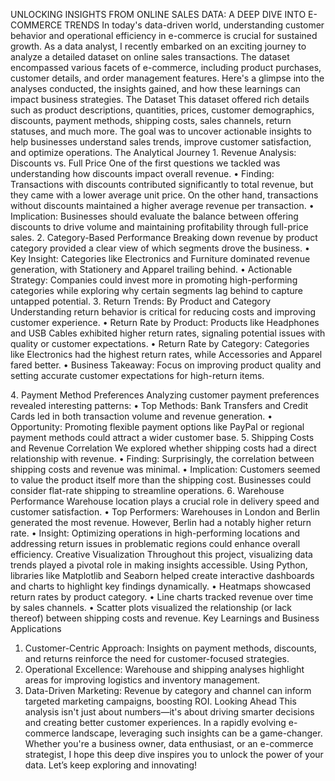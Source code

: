 UNLOCKING INSIGHTS FROM ONLINE SALES DATA: A DEEP DIVE INTO E-COMMERCE TRENDS
In today's data-driven world, understanding customer behavior and operational efficiency in e-commerce is crucial for sustained growth. As a data analyst, I recently embarked on an exciting journey to analyze a detailed dataset on online sales transactions. The dataset encompassed various facets of e-commerce, including product purchases, customer details, and order management features. Here's a glimpse into the analyses conducted, the insights gained, and how these learnings can impact business strategies.
The Dataset
This dataset offered rich details such as product descriptions, quantities, prices, customer demographics, discounts, payment methods, shipping costs, sales channels, return statuses, and much more. The goal was to uncover actionable insights to help businesses understand sales trends, improve customer satisfaction, and optimize operations.
The Analytical Journey
1️. Revenue Analysis: Discounts vs. Full Price
One of the first questions we tackled was understanding how discounts impact overall revenue.
•	Finding: Transactions with discounts contributed significantly to total revenue, but they came with a lower average unit price. On the other hand, transactions without discounts maintained a higher average revenue per transaction.
•	Implication: Businesses should evaluate the balance between offering discounts to drive volume and maintaining profitability through full-price sales.
2️. Category-Based Performance
Breaking down revenue by product category provided a clear view of which segments drove the business.
•	Key Insight: Categories like Electronics and Furniture dominated revenue generation, with Stationery and Apparel trailing behind.
•	Actionable Strategy: Companies could invest more in promoting high-performing categories while exploring why certain segments lag behind to capture untapped potential.
3️. Return Trends: By Product and Category
Understanding return behavior is critical for reducing costs and improving customer experience.
•	Return Rate by Product: Products like Headphones and USB Cables exhibited higher return rates, signaling potential issues with quality or customer expectations.
•	Return Rate by Category: Categories like Electronics had the highest return rates, while Accessories and Apparel fared better.
•	Business Takeaway: Focus on improving product quality and setting accurate customer expectations for high-return items.

4️. Payment Method Preferences
Analyzing customer payment preferences revealed interesting patterns:
•	Top Methods: Bank Transfers and Credit Cards led in both transaction volume and revenue generation.
•	Opportunity: Promoting flexible payment options like PayPal or regional payment methods could attract a wider customer base.
5️. Shipping Costs and Revenue Correlation
We explored whether shipping costs had a direct relationship with revenue.
•	Finding: Surprisingly, the correlation between shipping costs and revenue was minimal.
•	Implication: Customers seemed to value the product itself more than the shipping cost. Businesses could consider flat-rate shipping to streamline operations.
6️. Warehouse Performance
Warehouse location plays a crucial role in delivery speed and customer satisfaction.
•	Top Performers: Warehouses in London and Berlin generated the most revenue. However, Berlin had a notably higher return rate.
•	Insight: Optimizing operations in high-performing locations and addressing return issues in problematic regions could enhance overall efficiency.
Creative Visualization
Throughout this project, visualizing data trends played a pivotal role in making insights accessible. Using Python, libraries like Matplotlib and Seaborn helped create interactive dashboards and charts to highlight key findings dynamically.
•	Heatmaps showcased return rates by product category.
•	Line charts tracked revenue over time by sales channels.
•	Scatter plots visualized the relationship (or lack thereof) between shipping costs and revenue.
Key Learnings and Business Applications
1.	Customer-Centric Approach: Insights on payment methods, discounts, and returns reinforce the need for customer-focused strategies.
2.	Operational Excellence: Warehouse and shipping analyses highlight areas for improving logistics and inventory management.
3.	Data-Driven Marketing: Revenue by category and channel can inform targeted marketing campaigns, boosting ROI.
Looking Ahead
This analysis isn't just about numbers—it's about driving smarter decisions and creating better customer experiences. In a rapidly evolving e-commerce landscape, leveraging such insights can be a game-changer.
Whether you're a business owner, data enthusiast, or an e-commerce strategist, I hope this deep dive inspires you to unlock the power of your data. Let’s keep exploring and innovating!

